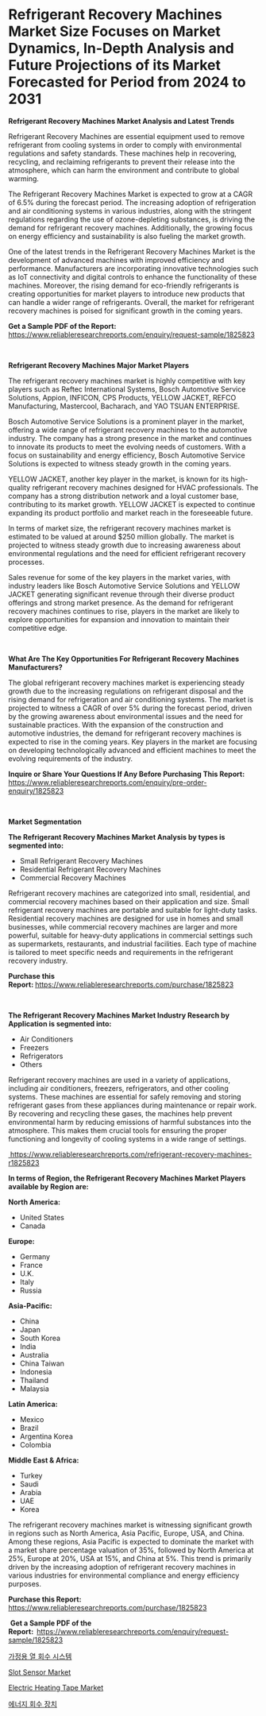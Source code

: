 <p><h1>Refrigerant Recovery Machines Market Size Focuses on Market Dynamics, In-Depth Analysis and Future Projections of its Market Forecasted for Period from 2024 to 2031</h1></p><p><strong>Refrigerant Recovery Machines Market Analysis and Latest Trends</strong></p>
<p><p>Refrigerant Recovery Machines are essential equipment used to remove refrigerant from cooling systems in order to comply with environmental regulations and safety standards. These machines help in recovering, recycling, and reclaiming refrigerants to prevent their release into the atmosphere, which can harm the environment and contribute to global warming.</p><p>The Refrigerant Recovery Machines Market is expected to grow at a CAGR of 6.5% during the forecast period. The increasing adoption of refrigeration and air conditioning systems in various industries, along with the stringent regulations regarding the use of ozone-depleting substances, is driving the demand for refrigerant recovery machines. Additionally, the growing focus on energy efficiency and sustainability is also fueling the market growth.</p><p>One of the latest trends in the Refrigerant Recovery Machines Market is the development of advanced machines with improved efficiency and performance. Manufacturers are incorporating innovative technologies such as IoT connectivity and digital controls to enhance the functionality of these machines. Moreover, the rising demand for eco-friendly refrigerants is creating opportunities for market players to introduce new products that can handle a wider range of refrigerants. Overall, the market for refrigerant recovery machines is poised for significant growth in the coming years.</p></p>
<p><strong>Get a Sample PDF of the Report:&nbsp;</strong> <a href="https://www.reliableresearchreports.com/enquiry/request-sample/1825823">https://www.reliableresearchreports.com/enquiry/request-sample/1825823</a></p>
<p>&nbsp;</p>
<p><strong>Refrigerant Recovery Machines Major Market Players</strong></p>
<p><p>The refrigerant recovery machines market is highly competitive with key players such as Reftec International Systems, Bosch Automotive Service Solutions, Appion, INFICON, CPS Products, YELLOW JACKET, REFCO Manufacturing, Mastercool, Bacharach, and YAO TSUAN ENTERPRISE. </p><p>Bosch Automotive Service Solutions is a prominent player in the market, offering a wide range of refrigerant recovery machines to the automotive industry. The company has a strong presence in the market and continues to innovate its products to meet the evolving needs of customers. With a focus on sustainability and energy efficiency, Bosch Automotive Service Solutions is expected to witness steady growth in the coming years.</p><p>YELLOW JACKET, another key player in the market, is known for its high-quality refrigerant recovery machines designed for HVAC professionals. The company has a strong distribution network and a loyal customer base, contributing to its market growth. YELLOW JACKET is expected to continue expanding its product portfolio and market reach in the foreseeable future.</p><p>In terms of market size, the refrigerant recovery machines market is estimated to be valued at around $250 million globally. The market is projected to witness steady growth due to increasing awareness about environmental regulations and the need for efficient refrigerant recovery processes.</p><p>Sales revenue for some of the key players in the market varies, with industry leaders like Bosch Automotive Service Solutions and YELLOW JACKET generating significant revenue through their diverse product offerings and strong market presence. As the demand for refrigerant recovery machines continues to rise, players in the market are likely to explore opportunities for expansion and innovation to maintain their competitive edge.</p></p>
<p>&nbsp;</p>
<p><strong>What Are The Key Opportunities For Refrigerant Recovery Machines Manufacturers?</strong></p>
<p><p>The global refrigerant recovery machines market is experiencing steady growth due to the increasing regulations on refrigerant disposal and the rising demand for refrigeration and air conditioning systems. The market is projected to witness a CAGR of over 5% during the forecast period, driven by the growing awareness about environmental issues and the need for sustainable practices. With the expansion of the construction and automotive industries, the demand for refrigerant recovery machines is expected to rise in the coming years. Key players in the market are focusing on developing technologically advanced and efficient machines to meet the evolving requirements of the industry.</p></p>
<p><strong>Inquire or Share Your Questions If Any Before Purchasing This Report:</strong> <a href="https://www.reliableresearchreports.com/enquiry/pre-order-enquiry/1825823">https://www.reliableresearchreports.com/enquiry/pre-order-enquiry/1825823</a></p>
<p>&nbsp;</p>
<p><strong>Market Segmentation</strong></p>
<p><strong>The Refrigerant Recovery Machines Market Analysis by types is segmented into:</strong></p>
<p><ul><li>Small Refrigerant Recovery Machines</li><li>Residential Refrigerant Recovery Machines</li><li>Commercial Recovery Machines</li></ul></p>
<p><p>Refrigerant recovery machines are categorized into small, residential, and commercial recovery machines based on their application and size. Small refrigerant recovery machines are portable and suitable for light-duty tasks. Residential recovery machines are designed for use in homes and small businesses, while commercial recovery machines are larger and more powerful, suitable for heavy-duty applications in commercial settings such as supermarkets, restaurants, and industrial facilities. Each type of machine is tailored to meet specific needs and requirements in the refrigerant recovery industry.</p></p>
<p><strong>Purchase this Report:&nbsp;</strong><a href="https://www.reliableresearchreports.com/purchase/1825823">https://www.reliableresearchreports.com/purchase/1825823</a></p>
<p>&nbsp;</p>
<p><strong>The Refrigerant Recovery Machines Market Industry Research by Application is segmented into:</strong></p>
<p><ul><li>Air Conditioners</li><li>Freezers</li><li>Refrigerators</li><li>Others</li></ul></p>
<p><p>Refrigerant recovery machines are used in a variety of applications, including air conditioners, freezers, refrigerators, and other cooling systems. These machines are essential for safely removing and storing refrigerant gases from these appliances during maintenance or repair work. By recovering and recycling these gases, the machines help prevent environmental harm by reducing emissions of harmful substances into the atmosphere. This makes them crucial tools for ensuring the proper functioning and longevity of cooling systems in a wide range of settings.</p></p>
<p><a href="https://www.reliableresearchreports.com/refrigerant-recovery-machines-r1825823">&nbsp;https://www.reliableresearchreports.com/refrigerant-recovery-machines-r1825823</a></p>
<p><strong>In terms of Region, the Refrigerant Recovery Machines Market Players available by Region are:</strong></p>
<p>
    <p> <strong> North America: </strong>
        <ul>
            <li>United States</li>
            <li>Canada</li>
        </ul>
        </p> 
    <p> <strong> Europe: </strong>
        <ul>
            <li>Germany</li>
            <li>France</li>
            <li>U.K.</li>
            <li>Italy</li>
            <li>Russia</li>
        </ul>
        </p> 
    <p> <strong> Asia-Pacific: </strong>
        <ul>
            <li>China</li>
            <li>Japan</li>
            <li>South Korea</li>
            <li>India</li>
            <li>Australia</li>
            <li>China Taiwan</li>
            <li>Indonesia</li>
            <li>Thailand</li>
            <li>Malaysia</li>
        </ul>
        </p> 
    <p> <strong> Latin America: </strong>
        <ul>
            <li>Mexico</li>
            <li>Brazil</li>
            <li>Argentina Korea</li>
            <li>Colombia</li>
        </ul>
        </p> 
    <p> <strong> Middle East & Africa: </strong>
        <ul>
            <li>Turkey</li>
            <li>Saudi</li>
            <li>Arabia</li>
            <li>UAE</li>
            <li>Korea</li>
        </ul>
    </p>
    </p>
<p><p>The refrigerant recovery machines market is witnessing significant growth in regions such as North America, Asia Pacific, Europe, USA, and China. Among these regions, Asia Pacific is expected to dominate the market with a market share percentage valuation of 35%, followed by North America at 25%, Europe at 20%, USA at 15%, and China at 5%. This trend is primarily driven by the increasing adoption of refrigerant recovery machines in various industries for environmental compliance and energy efficiency purposes.</p></p>
<p><strong>Purchase this Report: </strong><a href="https://www.reliableresearchreports.com/purchase/1825823">https://www.reliableresearchreports.com/purchase/1825823</a></p>
<p>&nbsp;<strong>Get a Sample PDF of the Report:&nbsp;&nbsp;</strong><a href="https://www.reliableresearchreports.com/enquiry/request-sample/1825823">https://www.reliableresearchreports.com/enquiry/request-sample/1825823</a></p>
<p><strong></strong></p>
<p><p><a href="https://github.com/Penelolack456456/Market-Research-Report-List-1/blob/main/480519028302.md">가정용 열 회수 시스템</a></p><p><a href="https://www.linkedin.com/pulse/slot-sensor-market-exploring-share-trends-future-growth-lu7nc?trackingId=Gymv7MqCp25H10SkrALWTA%3D%3D">Slot Sensor Market</a></p><p><a href="https://www.linkedin.com/pulse/electric-heating-tape-market-report-reveals-latest-trends-wkicc?trackingId=ZU63MfHW9P9h27R80gzBig%3D%3D">Electric Heating Tape Market</a></p><p><a href="https://github.com/darrellockm3ytan895656/Market-Research-Report-List-1/blob/main/218979528303.md">에너지 회수 장치</a></p></p>